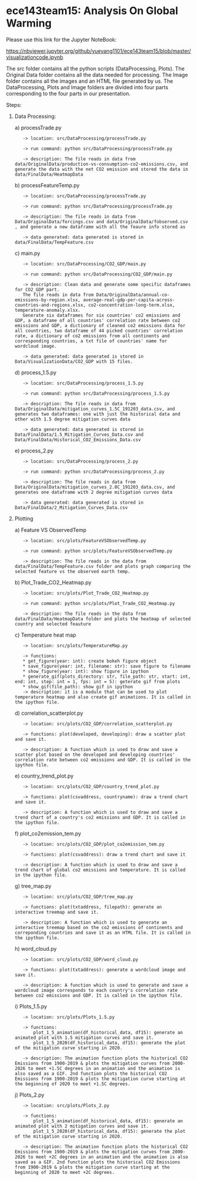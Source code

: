 # ece143team15: Analysis On Global Warming

Please use this link for the Jupyter NoteBook: 

https://nbviewer.jupyter.org/github/yueyang1101/ece143team15/blob/master/visualizationcode.ipynb


The src folder contains all the python scripts (DataProcessing, Plots). The Original Data folder contains all the data needed for processing. The Image folder contains all the images and an HTML file generated by us. The DataProcessing, Plots and Image folders are divided into four parts corresponding to the four parts in our presentation.

Steps:
 1. Data Processing:
     
      a) processTrade.py
      
           -> location: src/DataProcessing/processTrade.py
           
           -> run command: python src/DataProcessing/processTrade.py
           
           -> description: The file reads in data from data/OriginalData/production-vs-consumption-co2-emissions.csv, and generate the data with the net CO2 emission and stored the data in data/FinalData/HeatmapData 


     b) processFeatureTemp.py 
      
           -> location: src/DataProcessing/processTrade.py
           
           -> run command: python src/DataProcessing/processTrade.py
           
           -> description: The file reads in data from Data/OriginalData/forcings.csv and data/OriginalData/fobserved.csv , and generate a new dataframe with all the feaure info stored as 
           
           -> data generated: data generated is stored in data/FinalData/TempFeature.csv
           
           
     c) main.py 
      
           -> location: src/DataProcessing/CO2_GDP/main.py
           
           -> run command: python src/DataProcessing/CO2_GDP/main.py
           
           -> description: Clean data and generate some specific dataframes for CO2_GDP part. 
           The file reads in data from Data/OriginalData/annual-co-emissions-by-region.xlsx, average-real-gdp-per-capita-across-countries-and-regions.xlsx, co2-concentration-long-term.xlsx, temperature-anomaly.xlsx. 
           Generate six dataframes for six countries' co2 emissions and GDP, a dataframe of all countries' correlation rate between co2 emissions and GDP, a dictionary of cleaned co2 emissions data for all countries, two dataframe of 44 picked countries' correlation rate, a dictionary of co2 emissions from all continents and corresponding countries, a txt file of countries' name for wordcloud image.
           
           -> data generated: data generated is stored in Data/VisualizationData/CO2_GDP with 15 files.
      
      
      d) process_1.5.py 
      
           -> location: src/DataProcessing/process_1.5.py
           
           -> run command: python src/DataProcessing/process_1.5.py
           
           -> description: The file reads in data from Data/OriginalData/mitigation_curves_1.5C_191203_data.csv, and generates two dataframes: one with just the historical data and other with 1.5 degree mitigation curves data
           
           -> data generated: data generated is stored in Data/FinalData/1.5_Mitigation_Curves_Data.csv and Data/FinalData/Historical_CO2_Emissions_Data.csv
           
   
      e) process_2.py 
      
           -> location: src/DataProcessing/process_2.py
           
           -> run command: python src/DataProcessing/process_2.py
           
           -> description: The file reads in data from Data/OriginalData/mitigation_curves_2.0C_191203_data.csv, and generates one dataframe with 2 degree mitigation curves data
           
           -> data generated: data generated is stored in Data/FinalData/2_Mitigation_Curves_Data.csv
           
           
 2. Plotting
   
     a) Feature VS ObservedTemp

           -> location: src/plots/FeatureVSObservedTemp.py 
           
           -> run command: python src/plots/FeatureVSObservedTemp.py 
           
           -> description: The file reads in the data from data/FinalData/TempFeature.csv folder and plots graph comparing the selected feature vs the observed earth temp. 
     
   
     b) Plot_Trade_CO2_Heatmap.py 
           
           -> location: src/plots/Plot_Trade_CO2_Heatmap.py 
           
           -> run command: python src/plots/Plot_Trade_CO2_Heatmap.py
           
           -> description: The file reads in the data from data/FinalData/HeatmapData folder and plots the heatmap of selected country and selected feauture
     c) Temperature heat map
           
           -> location: src/plots/TemperatureMap.py
           
           -> functions: 
           * get_figure(year: int): create bokeh figure object
           * save_figure(year: int, filename: str): save figure to filename
           * show_figure(year: int): show figure in ipython
           * generate_gif(plots_directory: str, file_path: str, start: int, end: int, step: int = 1, fps: int = 5): geterate gif from plots
           * show_gif(file_path): show gif in ipython
           -> description: it is a module that can be used to plot temperature heatmap and also create gif animations. It is called in the ipython file.
           
           
     d) correlation_scatterplot.py
           
           -> location: src/plots/CO2_GDP/correlation_scatterplot.py
           
           -> functions: plot(developed, developing): draw a scatter plot and save it.
           
           -> description: A function which is used to draw and save a scatter plot based on the developed and developing countries' correlation rate between co2 emissions and GDP. It is called in the ipython file.


     e) country_trend_plot.py
           
           -> location: src/plots/CO2_GDP/country_trend_plot.py
           
           -> functions: plot(csvaddress, countryname): draw a trend chart and save it.
           
           -> description: A function which is used to draw and save a trend chart of a country's co2 emissions and GDP. It is called in the ipython file.


     f) plot_co2emission_tem.py
           
           -> location: src/plots/CO2_GDP/plot_co2emission_tem.py 
           
           -> functions: plot(csvaddress): draw a trend chart and save it
           
           -> description: A function which is used to draw and save a trend chart of global co2 emissions and temperature. It is called in the ipython file.
           
           
     g) tree_map.py 
           
           -> location: src/plots/CO2_GDP/tree_map.py 
           
           -> functions: plot(txtaddress, filepath): generate an interactive treemap and save it.
           
           -> description: A function which is used to generate an interactive treemap based on the co2 emissions of continents and correponding countries and save it as an HTML file. It is called in the ipython file.
           
          
     h) word_cloud.py 
           
           -> location: src/plots/CO2_GDP/word_cloud.py 
           
           -> functions: plot(txtaddress): generate a wordcloud image and save it.
           
           -> description: A function which is used to generate and save a wordcloud image corresponds to each country's correlation rate between co2 emissions and GDP. It is called in the ipython file.
           
          
     i) Plots_1.5.py
           
           -> location: src/plots/Plots_1.5.py 
           
           -> functions: 
               plot_1_5_animation(df_historical_data, df15): generate an animated plot with 1.5 mitigation curves and save it.
               plot_1_5_2020(df_historical_data, df15): generate the plot of the mitigation curve starting in 2020.
           
           -> description: The animation function plots the historical CO2 Emissions from 1900-2019 & plots the mitigation curves from 2000-2026 to meet +1.5C degrees in an animation and the animation is also saved as a GIF. 2nd function plots the historical CO2 Emissions from 1900-2019 & plots the mitigation curve starting at the beginning of 2020 to meet +1.5C degrees.
           
          
     j) Plots_2.py
           
           -> location: src/plots/Plots_2.py
           
           -> functions: 
               plot_1_5_animation(df_historical_data, df15): generate an animated plot with 2 mitigation curves and save it.
               plot_1_5_2020(df_historical_data, df15): generate the plot of the mitigation curve starting in 2020.
           
           -> description: The animation function plots the historical CO2 Emissions from 1900-2019 & plots the mitigation curves from 2000-2026 to meet +2C degrees in an animation and the animation is also saved as a GIF. 2nd function plots the historical CO2 Emissions from 1900-2019 & plots the mitigation curve starting at the beginning of 2020 to meet +2C degrees.
